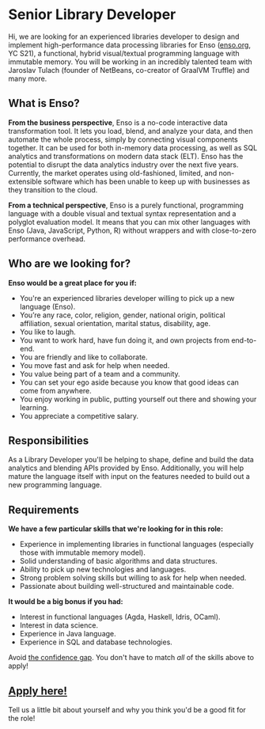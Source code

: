 # Senior Library Developer
Hi, we are looking for an experienced libraries developer to design and implement high-performance data processing libraries for Enso ([enso.org](https://enso.org), YC S21), a functional, hybrid visual/textual programming language with immutable memory. You will be working in an incredibly talented team with Jaroslav Tulach (founder of NetBeans, co-creator of GraalVM Truffle) and many more.

## What is Enso?
**From the business perspective**, Enso is a no-code interactive data transformation tool. It lets you load, blend, and analyze your data, and then automate the whole process, simply by connecting visual components together. It can be used for both in-memory data processing, as well as SQL analytics and transformations on modern data stack (ELT). Enso has the potential to disrupt the data analytics industry over the next five years. 
Currently, the market operates using old-fashioned, limited, and non-extensible software which has been unable to keep up with businesses as they transition to the cloud.

**From a technical perspective**, Enso is a purely functional, programming language with a double visual and textual syntax representation and a polyglot evaluation model. It means that you can mix other languages with Enso (Java, JavaScript, Python, R) without wrappers and with close-to-zero performance overhead.

## Who are we looking for?
**Enso would be a great place for you if:**
- You're an experienced libraries developer willing to pick up a new language (Enso).
- You’re any race, color, religion, gender, national origin, political affiliation, sexual orientation, marital status, disability, age.
- You like to laugh.
- You want to work hard, have fun doing it, and own projects from end-to-end.
- You are friendly and like to collaborate.
- You move fast and ask for help when needed.
- You value being part of a team and a community.
- You can set your ego aside because you know that good ideas can come from anywhere.
- You enjoy working in public, putting yourself out there and showing your learning.
- You appreciate a competitive salary.

## Responsibilities
As a Library Developer you'll be helping to shape, define and build the data analytics and blending APIs provided by Enso. Additionally, you will help mature the language itself with input on the features needed to build out a new programming language.

## Requirements
**We have a few particular skills that we're looking for in this role:**
- Experience in implementing libraries in functional languages (especially those with immutable memory model).
- Solid understanding of basic algorithms and data structures.
- Ability to pick up new technologies and languages.
- Strong problem solving skills but willing to ask for help when needed.
- Passionate about building well-structured and maintainable code.

**It would be a big bonus if you had:**
- Interest in functional languages (Agda, Haskell, Idris, OCaml).
- Interest in data science.
- Experience in Java language.
- Experience in SQL and database technologies.


Avoid [the confidence gap](https://www.forbes.com/sites/womensmedia/2014/04/28/act-now-to-shrink-the-confidence-gap/).
You don't have to match _all_ of the skills above to apply!


## [Apply here!](https://airtable.com/shrcF8ROkEeFTNEfX)

Tell us a little bit about yourself and why you think you'd be a good fit for the role!